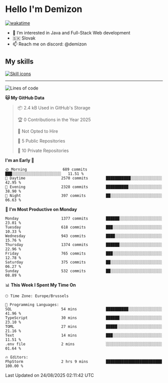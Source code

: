 # Hello I'm Demizon
[![wakatime](https://wakatime.com/badge/user/6ad1949f-d6d7-44f9-9eee-c35e54cc499b.svg)](https://wakatime.com/@6ad1949f-d6d7-44f9-9eee-c35e54cc499b)
- 👀 I’m interested in Java and Full-Stack Web development
- 🇸🇰 Slovak
- 📫 Reach me on discord: @demizon

## My skills
[![Skill icons](https://skillicons.dev/icons?i=java,js,ts,html,css,react,nextjs,tailwind,supabase,py,git,docker,linux,mysql,postgres,mongo&theme=dark)](https://github.com/Demizon3433)

---

<!--START_SECTION:waka-->
![Lines of code](https://img.shields.io/badge/From%20Hello%20World%20I%27ve%20Written-1.9%20million%20lines%20of%20code-blue)

**🐱 My GitHub Data** 

> 📦 2.4 kB Used in GitHub's Storage 
 > 
> 🏆 0 Contributions in the Year 2025
 > 
> 🚫 Not Opted to Hire
 > 
> 📜 5 Public Repositories 
 > 
> 🔑 10 Private Repositories 
 > 
**I'm an Early 🐤** 

```text
🌞 Morning                689 commits         ███░░░░░░░░░░░░░░░░░░░░░░   11.51 % 
🌆 Daytime                2570 commits        ███████████░░░░░░░░░░░░░░   42.95 % 
🌃 Evening                2328 commits        ██████████░░░░░░░░░░░░░░░   38.90 % 
🌙 Night                  397 commits         ██░░░░░░░░░░░░░░░░░░░░░░░   06.63 % 
```
📅 **I'm Most Productive on Monday** 

```text
Monday                   1377 commits        ██████░░░░░░░░░░░░░░░░░░░   23.01 % 
Tuesday                  618 commits         ███░░░░░░░░░░░░░░░░░░░░░░   10.33 % 
Wednesday                943 commits         ████░░░░░░░░░░░░░░░░░░░░░   15.76 % 
Thursday                 1374 commits        ██████░░░░░░░░░░░░░░░░░░░   22.96 % 
Friday                   765 commits         ███░░░░░░░░░░░░░░░░░░░░░░   12.78 % 
Saturday                 375 commits         ██░░░░░░░░░░░░░░░░░░░░░░░   06.27 % 
Sunday                   532 commits         ██░░░░░░░░░░░░░░░░░░░░░░░   08.89 % 
```


📊 **This Week I Spent My Time On** 

```text
🕑︎ Time Zone: Europe/Brussels

💬 Programming Languages: 
SQL                      54 mins             ██████████░░░░░░░░░░░░░░░   41.96 % 
TypeScript               30 mins             ██████░░░░░░░░░░░░░░░░░░░   23.10 % 
TOML                     27 mins             █████░░░░░░░░░░░░░░░░░░░░   21.16 % 
Text                     14 mins             ███░░░░░░░░░░░░░░░░░░░░░░   11.51 % 
.env file                2 mins              ░░░░░░░░░░░░░░░░░░░░░░░░░   01.64 % 

🔥 Editors: 
PhpStorm                 2 hrs 9 mins        █████████████████████████   100.00 % 
```


 Last Updated on 24/08/2025 02:11:42 UTC
<!--END_SECTION:waka-->
